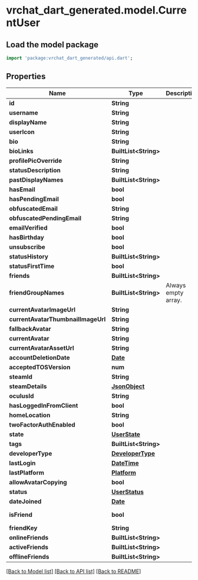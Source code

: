 # vrchat_dart_generated.model.CurrentUser

## Load the model package
```dart
import 'package:vrchat_dart_generated/api.dart';
```

## Properties
Name | Type | Description | Notes
------------ | ------------- | ------------- | -------------
**id** | **String** |  | 
**username** | **String** |  | 
**displayName** | **String** |  | 
**userIcon** | **String** |  | 
**bio** | **String** |  | 
**bioLinks** | **BuiltList&lt;String&gt;** |  | 
**profilePicOverride** | **String** |  | 
**statusDescription** | **String** |  | 
**pastDisplayNames** | **BuiltList&lt;String&gt;** |  | 
**hasEmail** | **bool** |  | 
**hasPendingEmail** | **bool** |  | 
**obfuscatedEmail** | **String** |  | 
**obfuscatedPendingEmail** | **String** |  | 
**emailVerified** | **bool** |  | 
**hasBirthday** | **bool** |  | 
**unsubscribe** | **bool** |  | 
**statusHistory** | **BuiltList&lt;String&gt;** |  | 
**statusFirstTime** | **bool** |  | 
**friends** | **BuiltList&lt;String&gt;** |  | 
**friendGroupNames** | **BuiltList&lt;String&gt;** | Always empty array. | 
**currentAvatarImageUrl** | **String** |  | 
**currentAvatarThumbnailImageUrl** | **String** |  | 
**fallbackAvatar** | **String** |  | 
**currentAvatar** | **String** |  | 
**currentAvatarAssetUrl** | **String** |  | 
**accountDeletionDate** | [**Date**](Date.md) |  | [optional] 
**acceptedTOSVersion** | **num** |  | 
**steamId** | **String** |  | 
**steamDetails** | [**JsonObject**](.md) |  | 
**oculusId** | **String** |  | 
**hasLoggedInFromClient** | **bool** |  | 
**homeLocation** | **String** |  | 
**twoFactorAuthEnabled** | **bool** |  | 
**state** | [**UserState**](UserState.md) |  | 
**tags** | **BuiltList&lt;String&gt;** |  | 
**developerType** | [**DeveloperType**](DeveloperType.md) |  | 
**lastLogin** | [**DateTime**](DateTime.md) |  | 
**lastPlatform** | [**Platform**](Platform.md) |  | 
**allowAvatarCopying** | **bool** |  | 
**status** | [**UserStatus**](UserStatus.md) |  | 
**dateJoined** | [**Date**](Date.md) |  | 
**isFriend** | **bool** |  | [default to false]
**friendKey** | **String** |  | 
**onlineFriends** | **BuiltList&lt;String&gt;** |  | [optional] 
**activeFriends** | **BuiltList&lt;String&gt;** |  | [optional] 
**offlineFriends** | **BuiltList&lt;String&gt;** |  | [optional] 

[[Back to Model list]](../README.md#documentation-for-models) [[Back to API list]](../README.md#documentation-for-api-endpoints) [[Back to README]](../README.md)


